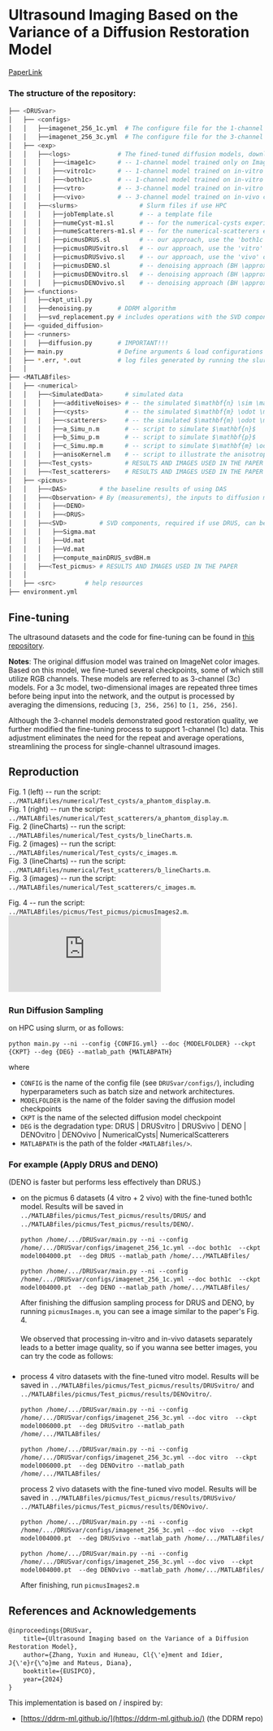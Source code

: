 # Ultrasound Imaging Based on the Variance of a Diffusion Restoration Model
[PaperLink](https://eurasip.org/Proceedings/Eusipco/Eusipco2024/pdfs/0000760.pdf)  
### The structure of the repository:

```bash
├── <DRUSvar>  
│   ├── <configs> 
│   │   ├──imagenet_256_1c.yml  # The configure file for the 1-channel case
│   │   ├──imagenet_256_3c.yml  # The configure file for the 3-channel case 
│   ├── <exp>  
│   │   ├──<logs>             # The fined-tuned diffusion models, downloaded from: https://uncloud.univ-nantes.fr/index.php/s/SWamKLe3W5JTbSo
│   │   │   ├──<image1c>      # -- 1-channel model trained only on ImageNet   
│   │   │   ├──<vitro1c>      # -- 1-channel model trained on in-vitro CIRS datasets
│   │   │   ├──<both1c>       # -- 1-channel model trained on in-vitro CIRS and in-vivo carotid datasets
│   │   │   ├──<vtro>         # -- 3-channel model trained on in-vitro CIRS datasets
│   │   │   ├──<vivo>         # -- 3-channel model trained on in-vivo carotid datasets
│   │   ├──<slurms>                 # Slurm files if use HPC
│   │   │   ├──jobTemplate.sl       # -- a template file
│   │   │   ├──numeCyst-m1.sl       # -- for the numerical-cysts experiment, m1 means with the first simulated multiplicative map (in paper we simulated 9 independent multiplicative maps for a statistical analysis)
│   │   │   ├──numeScatterers-m1.sl # -- for the numerical-scatterers experiment
│   │   │   ├──picmusDRUS.sl        # -- our approach, use the 'both1c' diffusion model to restore all picmus images
│   │   │   ├──picmusDRUSvitro.sl   # -- our approach, use the 'vitro' diffusion model to restore picmus vitro images
│   │   │   ├──picmusDRUSvivo.sl    # -- our approach, use the 'vivo' diffusion model to restore picmus vivo images
│   │   │   ├──picmusDENO.sl        # -- denoising approach (BH \approx I), use the 'both1c' diffusion model to restore all picmus images
│   │   │   ├──picmusDENOvitro.sl   # -- denoising approach (BH \approx I), use the 'vitro' diffusion model to restore picmus vitro images
│   │   │   ├──picmusDENOvivo.sl    # -- denoising approach (BH \approx I), use the 'vivo' diffusion model to restore picmus vivo images
│   ├── <functions>           
│   │   ├──ckpt_util.py       
│   │   ├──denoising.py       # DDRM algorithm
│   │   ├──svd_replacement.py # includes operations with the SVD components    
│   ├── <guided_diffusion>    
│   ├── <runners>  
│   │   ├──diffusion.py       # IMPORTANT!!!
│   ├── main.py               # Define arguments & load configurations
│   ├── *.err, *.out          # log files generated by running the slurms
│   │ 
├── <MATLABfiles> 
│   ├── <numerical>             
│   │   ├──<SimulatedData>      # simulated data
│   │   │   ├──<additiveNoises> # -- the simulated $\mathbf{n} \sim \mathcal{N}(\mathbf{0},\gamma\mathrm{I})$ with varied value of $\gamma$
│   │   │   ├──<cysts>          # -- the simulated $\mathbf{m} \odot \mathbf{p}$ with different $\mathbf{m}$s (multiplicative noise) for the cyst phantom
│   │   │   ├──<scatterers>     # -- the simulated $\mathbf{m} \odot \mathbf{p}$ with different $\mathbf{m}$s (multiplicative noise) for the scatterer phantom
│   │   │   ├──a_Simu_n.m       # -- script to simulate $\mathbf{n}$ 
│   │   │   ├──b_Simu_p.m       # -- script to simulate $\mathbf{p}$ 
│   │   │   ├──c_Simu.mp.m      # -- script to simulate $\mathbf{m} \odot \mathbf{p}$
│   │   │   ├──anisoKernel.m    # -- script to illustrate the anisotropic degradation kernel.
│   │   ├──<Test_cysts>         # RESULTS AND IMAGES USED IN THE PAPER
│   │   ├──<Test_scatterers>    # RESULTS AND IMAGES USED IN THE PAPER
│   ├── <picmus>              
│   │   ├──<DAS>         # the baseline results of using DAS
│   │   ├──<Observation> # By (measurements), the inputs to diffusion models
│   │   │   ├──<DENO>         
│   │   │   ├──<DRUS>         
│   │   ├──<SVD>         # SVD components, required if use DRUS, can be downloaded from: https://drive.google.com/drive/folders/10KwoH5G-s8Gk_aCj7WxTZ_L3596u44dI?usp=sharing
│   │   │   ├──Sigma.mat      
│   │   │   ├──Ud.mat         
│   │   │   ├──Vd.mat         
│   │   │   ├──compute_mainDRUS_svdBH.m   
│   │   ├──<Test_picmus> # RESULTS AND IMAGES USED IN THE PAPER
│   │ 
│   ├── <src>        # help resources
├── environment.yml  
```
## Fine-tuning
The ultrasound datasets and the code for fine-tuning can be found in [this repository](https://github.com/Yuxin-Zhang-Jasmine/guided-diffusion-ultrasound).

**Notes**: The original diffusion model was trained on ImageNet color images. Based on this model, we fine-tuned several checkpoints, some of which still utilize RGB channels. These models are referred to as 3-channel (3c) models. For a 3c model, two-dimensional images are repeated three times before being input into the network, and the output is processed by averaging the dimensions, reducing `[3, 256, 256]` to `[1, 256, 256]`.

Although the 3-channel models demonstrated good restoration quality, we further modified the fine-tuning process to support 1-channel (1c) data. This adjustment eliminates the need for the repeat and average operations, streamlining the process for single-channel ultrasound images.

## Reproduction
Fig. 1 (left) -- run the script: `../MATLABfiles/numerical/Test_cysts/a_phantom_display.m`. \
Fig. 1 (right) -- run the script: `../MATLABfiles/numerical/Test_scatterers/a_phantom_display.m`. \
Fig. 2 (lineCharts) -- run the script: `../MATLABfiles/numerical/Test_cysts/b_lineCharts.m`. \
Fig. 2 (images) -- run the script: `../MATLABfiles/numerical/Test_cysts/c_images.m`. \
Fig. 3 (lineCharts) -- run the script: `../MATLABfiles/numerical/Test_scatterers/b_lineCharts.m`. \
Fig. 3 (images) -- run the script: `../MATLABfiles/numerical/Test_scatterers/c_images.m`. 

Fig. 4 -- run the script: `../MATLABfiles/picmus/Test_picmus/picmusImages2.m`. \
![alt text](https://github.com/Yuxin-Zhang-Jasmine/DRUSvar/blob/main/MATLABfiles/picmus/Test_picmus/images/Picmus.pdf)

### Run Diffusion Sampling
on HPC using slurm, or as follows:
```
python main.py --ni --config {CONFIG.yml} --doc {MODELFOLDER} --ckpt {CKPT} --deg {DEG} --matlab_path {MATLABPATH}
```
where
- `CONFIG` is the name of the config file (see `DRUSvar/configs/`), including hyperparameters such as batch size and network architectures.
- `MODELFOLDER` is the name of the folder saving the diffusion model checkpoints 
- `CKPT` is the name of the selected diffusion model checkpoint
- `DEG` is the degradation type: DRUS | DRUSvitro | DRUSvivo | DENO | DENOvitro | DENOvivo | NumericalCysts| NumericalScatterers
- `MATLABPATH` is the path of the folder `<MATLABfiles/>`. 

### For example (Apply DRUS and DENO) 
(DENO is faster but performs less effectively than DRUS.)
-   on the picmus 6 datasets (4 vitro + 2 vivo) with the fine-tuned both1c model. Results will be saved in `../MATLABfiles/picmus/Test_picmus/results/DRUS/` and `../MATLABfiles/picmus/Test_picmus/results/DENO/`.
    ```
    python /home/.../DRUSvar/main.py --ni --config /home/.../DRUSvar/configs/imagenet_256_1c.yml --doc both1c  --ckpt model004000.pt  --deg DRUS --matlab_path /home/.../MATLABfiles/
    ```
    ```
    python /home/.../DRUSvar/main.py --ni --config /home/.../DRUSvar/configs/imagenet_256_1c.yml --doc both1c  --ckpt model004000.pt  --deg DENO --matlab_path /home/.../MATLABfiles/
    ```
    After finishing the diffusion sampling process for DRUS and DENO, by running `picmusImages.m`, you can see a image similar to the paper's Fig. 4.
    #### 
    We observed that processing in-vitro and in-vivo datasets separately leads to a better image quality, so if you wanna see better images, you can try the code as follows:


#####
-   process 4 vitro datasets with the fine-tuned vitro model. Results will be saved in `../MATLABfiles/picmus/Test_picmus/results/DRUSvitro/` and `../MATLABfiles/picmus/Test_picmus/results/DENOvitro/`.
    ```
    python /home/.../DRUSvar/main.py --ni --config /home/.../DRUSvar/configs/imagenet_256_3c.yml --doc vitro  --ckpt model006000.pt  --deg DRUSvitro --matlab_path /home/.../MATLABfiles/
    ```
    ```
    python /home/.../DRUSvar/main.py --ni --config /home/.../DRUSvar/configs/imagenet_256_3c.yml --doc vitro  --ckpt model006000.pt  --deg DENOvitro --matlab_path /home/.../MATLABfiles/
    ```
    process 2 vivo datasets with the fine-tuned vivo model. Results will be saved in `../MATLABfiles/picmus/Test_picmus/results/DRUSvivo/` `../MATLABfiles/picmus/Test_picmus/results/DENOvivo/`.
    ```
    python /home/.../DRUSvar/main.py --ni --config /home/.../DRUSvar/configs/imagenet_256_3c.yml --doc vivo  --ckpt model004000.pt  --deg DRUSvivo --matlab_path /home/.../MATLABfiles/
    ```
    ```
    python /home/.../DRUSvar/main.py --ni --config /home/.../DRUSvar/configs/imagenet_256_3c.yml --doc vivo  --ckpt model004000.pt  --deg DENOvivo --matlab_path /home/.../MATLABfiles/
    ```
    After finishing, run `picmusImages2.m`



## References and Acknowledgements
```
@inproceedings{DRUSvar,
    title={Ultrasound Imaging based on the Variance of a Diffusion Restoration Model},
    author={Zhang, Yuxin and Huneau, Cl{\'e}ment and Idier, J{\'e}r{\^o}me and Mateus, Diana},
    booktitle={EUSIPCO},
    year={2024}
}
```

This implementation is based on / inspired by:
- [https://ddrm-ml.github.io/](https://ddrm-ml.github.io/) (the DDRM repo)

